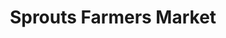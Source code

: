 ---
title: "Sprouts Farmers Market"
url: /denver/sprouts-farmers-market-north-tower-road/
shop: supermarket
---